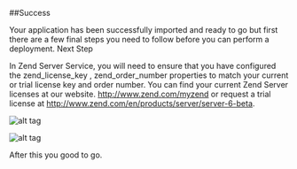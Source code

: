 ##Success

Your application has been successfully imported and ready to go but first there are a few final steps you need to follow before you can perform a deployment.
Next Step

In Zend Server Service, you will need to ensure that you have configured the zend_license_key , zend_order_number properties to match your current or trial license key and order number. You can find your current Zend Server licenses at our website. http://www.zend.com/myzend or request a trial license at http://www.zend.com/en/products/server/server-6-beta.

![alt tag](https://raw.github.com/vmware-applicationdirector/solutions-import-6/Cluster-Zend-PHP-App-server6-BP-v1.0.0/zs_installer.png)

![alt tag](https://raw.github.com/vmware-applicationdirector/solutions-import-6/Cluster-Zend-PHP-App-server6-BP-v1.0.0/zs_installerord.png)

After this you good to go.




 








